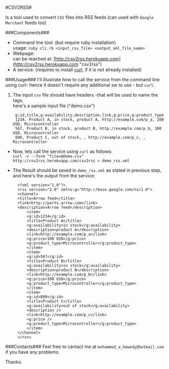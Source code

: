 #CSV2RSS#

Is a tool used to convert `CSV` files into RSS feeds (can used with `Google Merchant` feeds too)

###Components###
* Command line tool: (but require ruby installation)  
usage: `ruby cli.rb <input_csv_file> <output_xml_file_name>`
* Webpage:  
can be reached at: [http://csv2rss.herokuapp.com](http://csv2rss.herokuapp.com "csv2rss")
* A service: (requires to install [curl](http://curl.haxx.se/), if it is not already installed)  

###Usage###
I'll illustrate how to call the service from the command line using curl- hence it doesn't require any additional sw to use - but `curl`.  

1. The input `csv` file should have headers -that will be used to name the tags.  
here's a sample input file ("demo.csv")  
         
        g:id,title,g:availability,description,link,g:price,g:product_type    
        1234, Product A, in stock, product A, http://example.com/p_a, 100 USD, Microcontroller    
        567, Product B, in stock, product B, http://example.com/p_b, 100 USD, Microcontroller    
        890, Product C, out of stock, , http://example.com/p_c, , Microcontroller
* Now, lets call the service using `curl` as follows:  
`curl -v --form "file=@demo.csv" http://csv2rss.herokuapp.com/csv2rss > demo_rss.xml`
* The Result should be saved in `demo_rss.xml` as stated in previous step, and here's the output from the service:   

        <?xml version="1.0"?>  
        <rss version="2.0" xmlns:g="http://base.google.com/ns/1.0"> 
        <channel>  
        <title>Arrow feed</title>  
        <link>http://parts.arrow.com</link>  
        <description>Arrow feed</description>  
	        <item>  
	        <g:id>1234</g:id>  
	        <title>Product A</title>  
	        <g:availability>in stock</g:availability>  
	        <description>product A</description>  
	        <link>http://example.com/p_a</link>  
	        <g:price>100 USD</g:price>  
	        <g:product_type>Microcontroller</g:product_type>  
	        </item>  
	        <item>  
	        <g:id>567</g:id>
	        <title>Product B</title>
	        <g:availability>in stock</g:availability>
	        <description>product B</description>
	        <link>http://example.com/p_b</link>
	        <g:price>100 USD</g:price>
	        <g:product_type>Microcontroller</g:product_type>
	        </item>
	        <item>
	        <g:id>890</g:id>
	        <title>Product C</title>
	        <g:availability>out of stock</g:availability>
	        <description />
	        <link>http://example.com/p_c</link>
	        <g:price />
	        <g:product_type>Microcontroller</g:product_type>
	        </item>
        </channel>
        </rss>

###Contacts###
Feel free to cantact me at `mohammed_a_hewedy@hotmail.com` if you have any problems.

Thanks.
